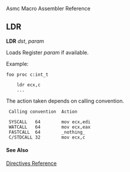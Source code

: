 Asmc Macro Assembler Reference

## LDR

**LDR** _dst_, _param_

Loads Register _param_ if available.

Example:

```
foo proc c:int_t

    ldr ecx,c
    ...
```

The action taken depends on calling convention.

```
 Calling convention  Action

 SYSCALL   64        mov ecx,edi
 WATCALL   64        mov ecx,eax
 FASTCALL  64        _nothing_
 C/STDCALL 32        mov ecx,c
```

#### See Also

[Directives Reference](readme.md)